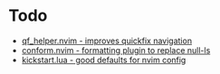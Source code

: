 # Todo

- [qf_helper.nvim - improves quickfix navigation](https://github.com/stevearc/qf_helper.nvim)
- [conform.nvim - formatting plugin to replace null-ls](https://github.com/stevearc/conform.nvim)
- [kickstart.lua - good defaults for nvim config](https://github.com/nvim-lua/kickstart.nvim/blob/master/init.lua)
